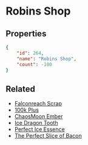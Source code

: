 # Robins Shop

<no description available>

## Properties

```json
{
    "id": 264,
    "name": "Robins Shop",
    "count": -100
}
```

## Related

- [Falconreach Scrap](../items/6908-falconreach-scrap.md)
- [100k Plus](../items/6909-100k-plus.md)
- [ChaosMoon Ember](../items/6910-chaosmoon-ember.md)
- [Ice Dragon Tooth](../items/6911-ice-dragon-tooth.md)
- [Perfect Ice Essence](../items/12091-perfect-ice-essence.md)
- [The Perfect Slice of Bacon](../items/13672-the-perfect-slice-of-bacon.md)


